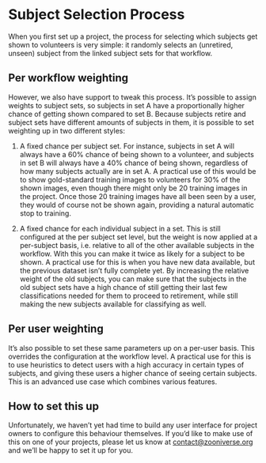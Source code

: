# Subject Selection Process

When you first set up a project, the process for selecting which subjects get shown to volunteers is very simple: it randomly selects an (unretired, unseen) subject from the linked subject sets for that workflow.

## Per workflow weighting
However, we also have support to tweak this process. It’s possible to assign weights to subject sets, so subjects in set A have a proportionally higher chance of getting shown compared to set B. Because subjects retire and subject sets have different amounts of subjects in them, it is possible to set weighting up in two different styles:

1. A fixed chance per subject set. For instance, subjects in set A will always have a 60% chance of being shown to a volunteer, and subjects in set B will always have a 40% chance of being shown, regardless of how many subjects actually are in set A.
A practical use of this would be to show gold-standard training images to volunteers for 30% of the shown images, even though there might only be 20 training images in the project. Once those 20 training images have all been seen by a user, they would of course not be shown again, providing a natural automatic stop to training.

2. A fixed chance for each individual subject in a set. This is still configured at the per subject set level, but the weight is now applied at a per-subject basis, i.e. relative to all of the other available subjects in the workflow. With this you can make it twice as likely for a subject to be shown.
A practical use for this is when you have new data available, but the previous dataset isn’t fully complete yet. By increasing the relative weight of the old subjects, you can make sure that the subjects in the old subject sets have a high chance of still getting their last few classifications needed for them to proceed to retirement, while still making the new subjects available for classifying as well.

## Per user weighting
It’s also possible to set these same parameters up on a per-user basis. This overrides the configuration at the workflow level. A practical use for this is to use heuristics to detect users with a high accuracy in certain types of subjects, and giving these users a higher chance of seeing certain subjects. This is an advanced use case which combines various features.

## How to set this up
Unfortunately, we haven’t yet had time to build any user interface for project owners to configure this behaviour themselves. If you’d like to make use of this on one of your projects, please let us know at [contact@zooniverse.org](mailto:contact@zooniverse.org) and we’ll be happy to set it up for you.

